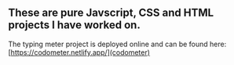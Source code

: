 ## These are pure Javscript, CSS and HTML projects I have worked on. 
The typing meter project is deployed online and can be found here: [https://codometer.netlify.app/](codometer)
